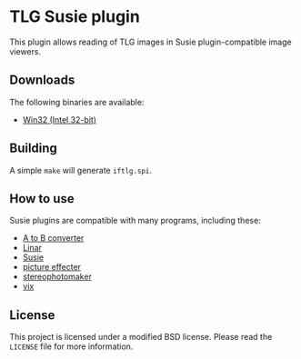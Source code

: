 # TLG Susie plugin

This plugin allows reading of TLG images in Susie plugin-compatible image viewers.

## Downloads

The following binaries are available:  
* [Win32 (Intel 32-bit)](https://github.com/uyjulian/iftlg/releases/latest/download/iftlg.7z)  

## Building

A simple `make` will generate `iftlg.spi`.

## How to use

Susie plugins are compatible with many programs, including these:

- [A to B converter](http://www.asahi-net.or.jp/~KH4S-SMZ/spi/abc/index.html)
- [Linar](http://hp.vector.co.jp/authors/VA015839/)
- [Susie](http://www.digitalpad.co.jp/~takechin/betasue.html#susie32)
- [picture effecter](http://www.asahi-net.or.jp/~DS8H-WTNB/software/index.html)
- [stereophotomaker](http://stereo.jpn.org/eng/stphmkr/)
- [vix](http://www.forest.impress.co.jp/library/software/vix/)

## License

This project is licensed under a modified BSD license. Please read the `LICENSE` file for more information.
